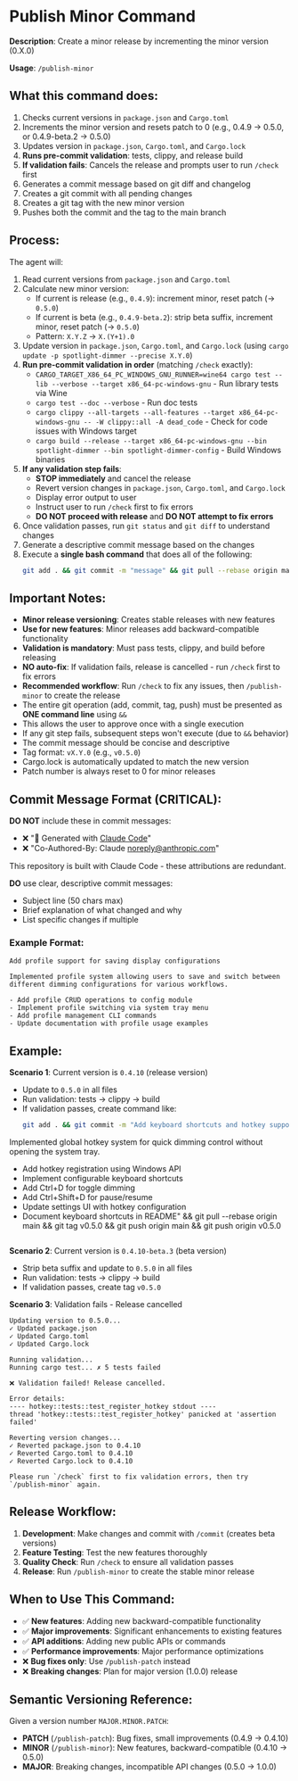 # Publish Minor Command

**Description**: Create a minor release by incrementing the minor version (0.X.0)

**Usage**: `/publish-minor`

## What this command does:

1. Checks current versions in `package.json` and `Cargo.toml`
2. Increments the minor version and resets patch to 0 (e.g., 0.4.9 → 0.5.0, or 0.4.9-beta.2 → 0.5.0)
3. Updates version in `package.json`, `Cargo.toml`, and `Cargo.lock`
4. **Runs pre-commit validation**: tests, clippy, and release build
5. **If validation fails**: Cancels the release and prompts user to run `/check` first
6. Generates a commit message based on git diff and changelog
7. Creates a git commit with all pending changes
8. Creates a git tag with the new minor version
9. Pushes both the commit and the tag to the main branch

## Process:

The agent will:
1. Read current versions from `package.json` and `Cargo.toml`
2. Calculate new minor version:
   - If current is release (e.g., `0.4.9`): increment minor, reset patch (→ `0.5.0`)
   - If current is beta (e.g., `0.4.9-beta.2`): strip beta suffix, increment minor, reset patch (→ `0.5.0`)
   - Pattern: `X.Y.Z` → `X.(Y+1).0`
3. Update version in `package.json`, `Cargo.toml`, and `Cargo.lock` (using `cargo update -p spotlight-dimmer --precise X.Y.0`)
4. **Run pre-commit validation in order** (matching `/check` exactly):
   - `CARGO_TARGET_X86_64_PC_WINDOWS_GNU_RUNNER=wine64 cargo test --lib --verbose --target x86_64-pc-windows-gnu` - Run library tests via Wine
   - `cargo test --doc --verbose` - Run doc tests
   - `cargo clippy --all-targets --all-features --target x86_64-pc-windows-gnu -- -W clippy::all -A dead_code` - Check for code issues with Windows target
   - `cargo build --release --target x86_64-pc-windows-gnu --bin spotlight-dimmer --bin spotlight-dimmer-config` - Build Windows binaries
5. **If any validation step fails**:
   - **STOP immediately** and cancel the release
   - Revert version changes in `package.json`, `Cargo.toml`, and `Cargo.lock`
   - Display error output to user
   - Instruct user to run `/check` first to fix errors
   - **DO NOT proceed with release** and **DO NOT attempt to fix errors**
6. Once validation passes, run `git status` and `git diff` to understand changes
7. Generate a descriptive commit message based on the changes
8. Execute a **single bash command** that does all of the following:
   ```bash
   git add . && git commit -m "message" && git pull --rebase origin main && git tag vX.Y.0 && git push origin main && git push origin vX.Y.0
   ```

## Important Notes:

- **Minor release versioning**: Creates stable releases with new features
- **Use for new features**: Minor releases add backward-compatible functionality
- **Validation is mandatory**: Must pass tests, clippy, and build before releasing
- **NO auto-fix**: If validation fails, release is cancelled - run `/check` first to fix errors
- **Recommended workflow**: Run `/check` to fix any issues, then `/publish-minor` to create the release
- The entire git operation (add, commit, tag, push) must be presented as **ONE command line** using `&&`
- This allows the user to approve once with a single execution
- If any git step fails, subsequent steps won't execute (due to `&&` behavior)
- The commit message should be concise and descriptive
- Tag format: `vX.Y.0` (e.g., `v0.5.0`)
- Cargo.lock is automatically updated to match the new version
- Patch number is always reset to 0 for minor releases

## Commit Message Format (CRITICAL):

**DO NOT** include these in commit messages:
- ❌ "🤖 Generated with [Claude Code](https://claude.com/claude-code)"
- ❌ "Co-Authored-By: Claude <noreply@anthropic.com>"

This repository is built with Claude Code - these attributions are redundant.

**DO** use clear, descriptive commit messages:
- Subject line (50 chars max)
- Brief explanation of what changed and why
- List specific changes if multiple

### Example Format:
```
Add profile support for saving display configurations

Implemented profile system allowing users to save and switch between different dimming configurations for various workflows.

- Add profile CRUD operations to config module
- Implement profile switching via system tray menu
- Add profile management CLI commands
- Update documentation with profile usage examples
```

## Example:

**Scenario 1**: Current version is `0.4.10` (release version)
- Update to `0.5.0` in all files
- Run validation: tests → clippy → build
- If validation passes, create command like:
  ```bash
  git add . && git commit -m "Add keyboard shortcuts and hotkey support

Implemented global hotkey system for quick dimming control without opening the system tray.

- Add hotkey registration using Windows API
- Implement configurable keyboard shortcuts
- Add Ctrl+D for toggle dimming
- Add Ctrl+Shift+D for pause/resume
- Update settings UI with hotkey configuration
- Document keyboard shortcuts in README" && git pull --rebase origin main && git tag v0.5.0 && git push origin main && git push origin v0.5.0
  ```

**Scenario 2**: Current version is `0.4.10-beta.3` (beta version)
- Strip beta suffix and update to `0.5.0` in all files
- Run validation: tests → clippy → build
- If validation passes, create tag `v0.5.0`

**Scenario 3**: Validation fails - Release cancelled
```
Updating version to 0.5.0...
✓ Updated package.json
✓ Updated Cargo.toml
✓ Updated Cargo.lock

Running validation...
Running cargo test... ✗ 5 tests failed

❌ Validation failed! Release cancelled.

Error details:
---- hotkey::tests::test_register_hotkey stdout ----
thread 'hotkey::tests::test_register_hotkey' panicked at 'assertion failed'

Reverting version changes...
✓ Reverted package.json to 0.4.10
✓ Reverted Cargo.toml to 0.4.10
✓ Reverted Cargo.lock to 0.4.10

Please run `/check` first to fix validation errors, then try `/publish-minor` again.
```

## Release Workflow:

1. **Development**: Make changes and commit with `/commit` (creates beta versions)
2. **Feature Testing**: Test the new features thoroughly
3. **Quality Check**: Run `/check` to ensure all validation passes
4. **Release**: Run `/publish-minor` to create the stable minor release

## When to Use This Command:

- ✅ **New features**: Adding new backward-compatible functionality
- ✅ **Major improvements**: Significant enhancements to existing features
- ✅ **API additions**: Adding new public APIs or commands
- ✅ **Performance improvements**: Major performance optimizations
- ❌ **Bug fixes only**: Use `/publish-patch` instead
- ❌ **Breaking changes**: Plan for major version (1.0.0) release

## Semantic Versioning Reference:

Given a version number `MAJOR.MINOR.PATCH`:

- **PATCH** (`/publish-patch`): Bug fixes, small improvements (0.4.9 → 0.4.10)
- **MINOR** (`/publish-minor`): New features, backward-compatible (0.4.10 → 0.5.0)
- **MAJOR**: Breaking changes, incompatible API changes (0.5.0 → 1.0.0)
